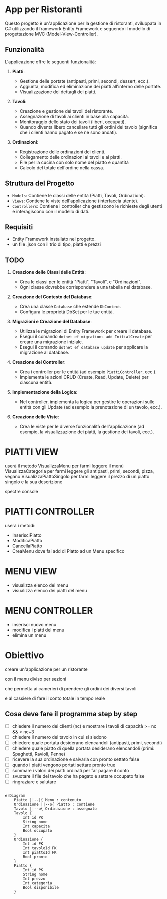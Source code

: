# App per Ristoranti

Questo progetto è un'applicazione per la gestione di ristoranti, sviluppata in C# utilizzando il framework Entity Framework 
e seguendo il modello di progettazione MVC (Model-View-Controller).

## Funzionalità

L'applicazione offre le seguenti funzionalità:

1. **Piatti**:
   - Gestione delle portate (antipasti, primi, secondi, dessert, ecc.).
   - Aggiunta, modifica ed eliminazione dei piatti all'interno delle portate.
   - Visualizzazione dei dettagli dei piatti.

2. **Tavoli**:
   - Creazione e gestione dei tavoli del ristorante.
   - Assegnazione di tavoli ai clienti in base alla capacità.
   - Monitoraggio dello stato dei tavoli (liberi, occupati).
   - Quando diventa libero cancellare tutti gli ordini del tavolo (significa che i clienti hanno pagato e se ne sono andati).

3. **Ordinazioni**:
   - Registrazione delle ordinazioni dei clienti.
   - Collegamento delle ordinazioni ai tavoli e ai piatti.
   - File per la cucina con solo nome del piatto e quantità
   - Calcolo del totale dell'ordine nella cassa.

## Struttura del Progetto

- `Models`: Contiene le classi delle entità (Piatti, Tavoli, Ordinazioni).
- `Views`: Contiene le viste dell'applicazione (interfaccia utente).
- `Controllers`: Contiene i controller che gestiscono le richieste degli utenti e interagiscono con il modello di dati.

## Requisiti

- Entity Framework installato nel progetto.
- un file .json con il trio di tipo, piatti e prezzi 

## TODO

1. **Creazione delle Classi delle Entità**:
   - Crea le classi per le entità "Piatti", "Tavoli", e "Ordinazioni".
   - Ogni classe dovrebbe corrispondere a una tabella nel database.

2. **Creazione del Contesto del Database**:
   - Crea una classe `Database` che estende `DbContext`.
   - Configura le proprietà DbSet per le tue entità.

3. **Migrazioni e Creazione del Database**:
   - Utilizza le migrazioni di Entity Framework per creare il database.
   - Esegui il comando `dotnet ef migrations add InitialCreate` per creare una migrazione iniziale.
   - Esegui il comando `dotnet ef database update` per applicare la migrazione al database.

4. **Creazione dei Controller**:
   - Crea i controller per le entità (ad esempio `PiattiController`, ecc.).
   - Implementa le azioni CRUD (Create, Read, Update, Delete) per ciascuna entità.

5. **Implementazione della Logica**:
   - Nel controller, implementa la logica per gestire le operazioni sulle entità con gli Update (ad esempio la prenotazione di un tavolo, ecc.).

6. **Creazione delle Viste**:
   - Crea le viste per le diverse funzionalità dell'applicazione (ad esempio, la visualizzazione dei piatti, la gestione dei tavoli, ecc.).

# PIATTI VIEW

userà il metodo 
VisualizzaMenu per farmi leggere il menù
VisualizzaCategoria per farmi leggere gli antipasti, primi, secondi, pizza, vegano
VisualizzaPiattoSingolo per farmi leggere il prezzo di un piatto singolo e la sua descrizione

spectre console

# PIATTI CONTROLLER

userà i metodi:
- InserisciPiatto
- ModificaPiatto 
- CancellaPiatto
- CreaMenu dove fai add di Piatto ad un Menu specifico

# MENU VIEW

- visualizza elenco dei menu
- visualizza elenco dei piatti del menu

# MENU CONTROLLER 

- inserisci nuovo menu
- modifica i piatti del menu 
- elimina un menu

# Obiettivo

creare un'applicazione per un ristorante

con il menu diviso per sezioni

che permetta ai camerieri di prendere gli ordini dei diversi tavoli

e al cassiere di fare il conto totale in tempo reale


## Cosa deve fare il programma step by step

- [ ] chiedere il numero dei clienti (nc) e mostrare i tavoli di capacità >= nc && < nc+3
- [ ] chiedere il numero del tavolo in cui si siedono
- [ ] chiedere quale portata desiderano elencandoli (antipasti, primi, secondi)
- [ ] chiedere quale piatto di quella portata desiderano elencandoli (primi: Spaghetti, Ravioli, Penne)
- [ ] ricevere la sua ordinazione e salvarla con pronto settato false
- [ ] quando i piatti vengono portati settare pronto true
- [ ] sommare i valori dei piatti ordinati per far pagare il conto
- [ ] svuotare il file del tavolo che ha pagato e settare occupato false
- [ ] ringraziare e salutare

```mermaid

erDiagram
    Piatto ||--|{ Menu : contenuto
    Ordinazione ||--o{ Piatto : contiene
    Tavolo ||--o{ Ordinazione : assegnato
    Tavolo {
        Int id PK
        String nome
        Int capacita
        Bool occupato
    }
    Ordinazione {
        Int id PK
        Int tavoloId FK
        Int piattoId FK
        Bool pronto
    }
    Piatto {
        Int id PK
        String nome
        Int prezzo
        Int categoria
        Bool disponibile
    }
  
```